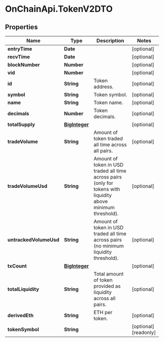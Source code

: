# OnChainApi.TokenV2DTO

## Properties

Name | Type | Description | Notes
------------ | ------------- | ------------- | -------------
**entryTime** | **Date** |  | [optional] 
**recvTime** | **Date** |  | [optional] 
**blockNumber** | **Number** |  | [optional] 
**vid** | **Number** |  | [optional] 
**id** | **String** | Token address. | [optional] 
**symbol** | **String** | Token symbol. | [optional] 
**name** | **String** | Token name. | [optional] 
**decimals** | **Number** | Token decimals. | [optional] 
**totalSupply** | [**BigInteger**](BigInteger.md) |  | [optional] 
**tradeVolume** | **String** | Amount of token traded all time across all pairs. | [optional] 
**tradeVolumeUsd** | **String** | Amount of token in USD traded all time across pairs (only for tokens with liquidity above minimum threshold). | [optional] 
**untrackedVolumeUsd** | **String** | Amount of token in USD traded all time across pairs (no minimum liquidity threshold). | [optional] 
**txCount** | [**BigInteger**](BigInteger.md) |  | [optional] 
**totalLiquidity** | **String** | Total amount of token provided as liquidity across all pairs. | [optional] 
**derivedEth** | **String** | ETH per token. | [optional] 
**tokenSymbol** | **String** |  | [optional] [readonly] 


